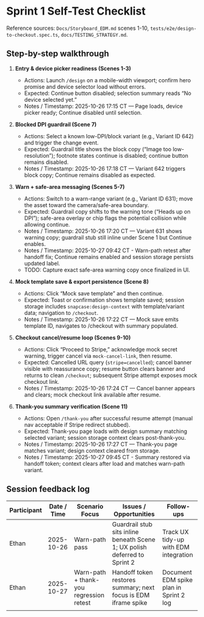 # Sprint 1 Self-Test Checklist

Reference sources: `Docs/Storyboard_EDM.md` scenes 1-10, `tests/e2e/design-to-checkout.spec.ts`, `docs/TESTING_STRATEGY.md`.

## Step-by-step walkthrough

1. **Entry & device picker readiness (Scenes 1-3)**
   - Actions: Launch `/design` on a mobile-width viewport; confirm hero promise and device selector load without errors.
   - Expected: Continue button disabled; selection summary reads “No device selected yet.”
   - Notes / Timestamp: 2025-10-26 17:15 CT — Page loads, device picker ready; Continue disabled until selection.

2. **Blocked DPI guardrail (Scene 7)**
   - Actions: Select a known low-DPI/block variant (e.g., Variant ID 642) and trigger the change event.
   - Expected: Guardrail title shows the block copy (“Image too low-resolution”); footnote states continue is disabled; continue button remains disabled.
   - Notes / Timestamp: 2025-10-26 17:18 CT — Variant 642 triggers block copy; Continue remains disabled as expected.

3. **Warn + safe-area messaging (Scenes 5-7)**
   - Actions: Switch to a warn-range variant (e.g., Variant ID 631); move the asset toward the camera/safe-area boundary.
   - Expected: Guardrail copy shifts to the warning tone (“Heads up on DPI”); safe-area overlay or chip flags the potential collision while allowing continue.
   - Notes / Timestamp: 2025-10-26 17:20 CT — Variant 631 shows warning copy; guardrail stub still inline under Scene 1 but Continue enables.
   - Notes / Timestamp: 2025-10-27 09:42 CT - Warn-path retest after handoff fix; Continue remains enabled and session storage persists updated label.
   - TODO: Capture exact safe-area warning copy once finalized in UI.

4. **Mock template save & export persistence (Scene 8)**
   - Actions: Click “Mock save template” and then continue.
   - Expected: Toast or confirmation shows template saved; session storage includes `snapcase:design-context` with template/variant data; navigation to `/checkout`.
   - Notes / Timestamp: 2025-10-26 17:22 CT — Mock save emits template ID, navigates to /checkout with summary populated.

5. **Checkout cancel/resume loop (Scenes 9-10)**
   - Actions: Click “Proceed to Stripe,” acknowledge mock secret warning, trigger cancel via `mock-cancel-link`, then resume.
   - Expected: Cancelled URL query (`stripe=cancelled`); cancel banner visible with reassurance copy; resume button clears banner and returns to clean `/checkout`; subsequent Stripe attempt exposes mock checkout link.
   - Notes / Timestamp: 2025-10-26 17:24 CT — Cancel banner appears and clears; mock checkout link available after resume.

6. **Thank-you summary verification (Scene 11)**
   - Actions: Open `/thank-you` after successful resume attempt (manual nav acceptable if Stripe redirect stubbed).
   - Expected: Thank-you page loads with design summary matching selected variant; session storage context clears post-thank-you.
   - Notes / Timestamp: 2025-10-26 17:27 CT — Thank-you page matches variant; design context cleared from storage.
   - Notes / Timestamp: 2025-10-27 09:45 CT - Summary restored via handoff token; context clears after load and matches warn-path variant.

## Session feedback log

| Participant | Date / Time | Scenario Focus | Issues / Opportunities | Follow-ups |
|-------------|-------------|----------------|------------------------|------------|
| Ethan       | 2025-10-26  | Warn-path pass | Guardrail stub sits inline beneath Scene 1; UX polish deferred to Sprint 2 | Track UX tidy-up with EDM integration |
| Ethan       | 2025-10-27  | Warn-path + thank-you regression retest | Handoff token restores summary; next focus is EDM iframe spike | Document EDM spike plan in Sprint 2 log |
|             |             |                |                        |            |
